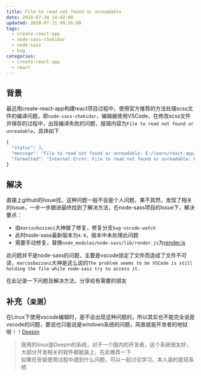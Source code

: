 ```yaml
---
title: File to read not found or unreadable
date: 2018-07-30 14:42:00
updated: 2018-07-31 09:56:00
tags:
  - create-react-app
  - node-sass-chokidar
  - node-sass
  - bug
categories:
  - create-react-app
  - react
---
```


## 背景
最近用create-react-app构建react项目过程中，使用官方推荐的方法处理scss文件的编译问题，即`node-sass-chokidar`，编辑器使用VSCode，在修改scss文件并保存的过程中，出现编译失败的问题，报错内容为`File to read not found or unreadable`，具体如下
```javascript
{
  "status": 3,
  "message": "File to read not found or unreadable: E:/learn/react-app1/src/index.scss",
  "formatted": "Internal Error: File to read not found or unreadable: E:/learn/react-app1/src/index.scss\n"
}
```
## 解决
直接上github的Issue找，这种问题一般不会是个人问题，果不其然，发现了相关的Issue，一步一步跟进最终找到了解决方法，在node-sass项目的Issue下，解决要点：
* 由`marcosbozzani`大神做了修复，修复分支`bug-vscode-watch`
* 此时node-sass最新版本为`4.9`，版本中未处理此问题
* 需要手动修复，替换`node_modules/node-sass/lib/render.js`为[render.js](https://github.com/marcosbozzani/node-sass/blob/bug-vscode-watch/lib/render.js)

此问题并不是node-sass的问题，主要是vscode锁定了文件而造成了文件不可读，`marcosbozzani`大神是这么说的`The problem seems to be VSCode is still holding the file while node-sass try to access it.`

在此记录一下问题及解决方法，分享给有需要的朋友

## 补充（`亲测`）
在Linux下使用vscode编辑时，是不会出现这种问题的，所以其实也不能完全说是vscode的问题，要说也只能说是windows系统的问题，简直就是开发者的地狱呀！！[Deepin](https://www.deepin.org/)
> 我用的linux是Deepin的系统，对于一个国内的开发者，这个系统很友好，大部分开发相关的软件都能装上，在此推荐一下<br>如果在安装使用过程中遇到什么问题，可以一起讨论学习，本人装的是双系统